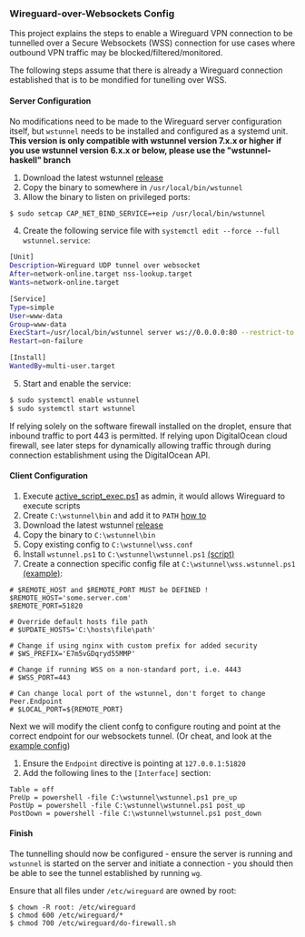 ### Wireguard-over-Websockets Config

This project explains the steps to enable a Wireguard VPN connection to be tunnelled over a Secure Websockets (WSS) connection for use cases where outbound VPN traffic may be blocked/filtered/monitored.

The following steps assume that there is already a Wireguard connection established that is to be mondified for tunelling over WSS.

#### Server Configuration

No modifications need to be made to the Wireguard server configuration itself, but `wstunnel` needs to be installed and configured as a systemd unit.
**This version is only compatible with wstunnel version 7.x.x or higher**
**if you use wstunnel version 6.x.x or below, please use the "wstunnel-haskell" branch**

1. Download the latest wstunnel [release](https://github.com/erebe/wstunnel/releases)
2. Copy the binary to somewhere in `/usr/local/bin/wstunnel`
3. Allow the binary to listen on privileged ports:

```bash
$ sudo setcap CAP_NET_BIND_SERVICE=+eip /usr/local/bin/wstunnel
```

4. Create the following service file with `systemctl edit --force --full wstunnel.service`:

```bash
[Unit]
Description=Wireguard UDP tunnel over websocket
After=network-online.target nss-lookup.target
Wants=network-online.target

[Service]
Type=simple
User=www-data
Group=www-data
ExecStart=/usr/local/bin/wstunnel server ws://0.0.0.0:80 --restrict-to 127.0.0.1:51820
Restart=on-failure

[Install]
WantedBy=multi-user.target
```

5. Start and enable the service:

```bash
$ sudo systemctl enable wstunnel
$ sudo systemctl start wstunnel
```

If relying solely on the software firewall installed on the droplet, ensure that inbound traffic to port 443 is permitted. If relying upon DigitalOcean cloud firewall, see later steps for dynamically allowing traffic through during connection establishment using the DigitalOcean API.

#### Client Configuration

1. Execute [active_script_exec.ps1](./active_script_exec.ps1) as admin, it would allows Wireguard to execute scripts
2. Create `C:\wstunnel\bin` and add it to `PATH` [how to](https://www.architectryan.com/2018/03/17/add-to-the-path-on-windows-10/)
3. Download the latest wstunnel [release](https://github.com/erebe/wstunnel/releases)
4. Copy the binary to `C:\wstunnel\bin`
5. Copy existing config to `C:\wstunnel\wss.conf`
6. Install `wstunnel.ps1` to `C:\wstunnel\wstunnel.ps1` [(script)](./wstunnel.ps1)
7. Create a connection specific config file at `C:\wstunnel\wss.wstunnel.ps1` [(example)](./wss.wstunnel.ps1):

```
# $REMOTE_HOST and $REMOTE_PORT MUST be DEFINED !
$REMOTE_HOST='some.server.com'
$REMOTE_PORT=51820

# Override default hosts file path
# $UPDATE_HOSTS='C:\hosts\file\path'

# Change if using nginx with custom prefix for added security
# $WS_PREFIX='E7m5vGDqryd55MMP'

# Change if running WSS on a non-standard port, i.e. 4443
# $WSS_PORT=443

# Can change local port of the wstunnel, don't forget to change Peer.Endpoint
# $LOCAL_PORT=${REMOTE_PORT}
```

Next we will modify the client confg to configure routing and point at the correct endpoint for our websockets tunnel. (Or cheat, and look at the [example config](./wss.conf))

1. Ensure the `Endpoint` directive is pointing at `127.0.0.1:51820`
2. Add the following lines to the `[Interface]` section:

```
Table = off
PreUp = powershell -file C:\wstunnel\wstunnel.ps1 pre_up
PostUp = powershell -file C:\wstunnel\wstunnel.ps1 post_up
PostDown = powershell -file C:\wstunnel\wstunnel.ps1 post_down
```

#### Finish

The tunnelling should now be configured - ensure the server is running and `wstunnel` is started on the server and initiate a connection - you should then be able to see the tunnel established by running `wg`.

Ensure that all files under `/etc/wireguard` are owned by root:

```
$ chown -R root: /etc/wireguard
$ chmod 600 /etc/wireguard/*
$ chmod 700 /etc/wireguard/do-firewall.sh
```
